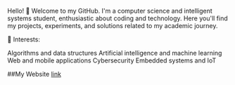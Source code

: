 Hello! 👋 Welcome to my GitHub. I'm a computer science and intelligent systems student, enthusiastic about coding and technology. Here you'll find my projects, experiments, and solutions related to my academic journey.

📘 Interests:

Algorithms and data structures
Artificial intelligence and machine learning
Web and mobile applications
Cybersecurity
Embedded systems and IoT

##My Website
 [link](https://smitchelld.github.io/)
